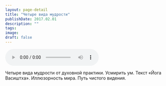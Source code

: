 ```yaml
---
layout: page-detail
title: "Четыре вида мудрости"
publishDate: 2017.02.01
description: ""
tags:
image:
draft: false
---
```


<audio title="2017.02.01 - Четыре вида мудрости.mp3" src="https://filer-api.advayta.org/v1.0/public/files/73487" controls=""></audio>

 Четыре вида мудрости от духовной практики. Усмирить ум. Текст «Йога Васиштха». Иллюзорность мира. Путь чистого видения. 

  
